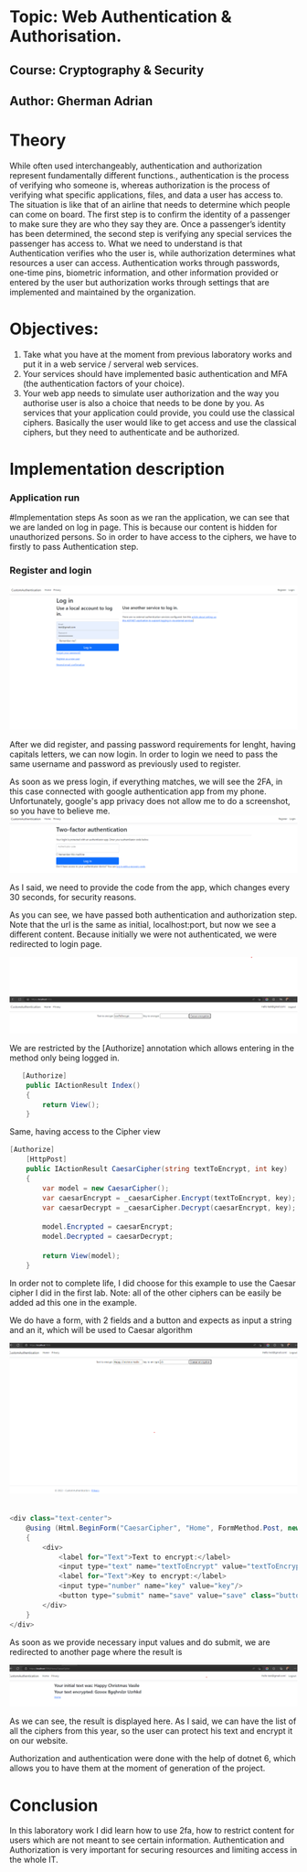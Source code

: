 ﻿# Topic: Web Authentication & Authorisation.

## Course: Cryptography & Security

## Author: Gherman Adrian

# Theory

While often used interchangeably, authentication and authorization represent fundamentally different functions.,
authentication is the process of verifying who someone is, whereas authorization is the process of verifying what
specific applications, files, and data a user has access to. The situation is like that of an airline that needs to
determine which people can come on board. The first step is to confirm the identity of a passenger to make sure they are
who they say they are. Once a passenger’s identity has been determined, the second step is verifying any special
services the passenger has access to. What we need to understand is that Authentication verifies who the user is, while
authorization determines what resources a user can access. Authentication works through passwords, one-time pins,
biometric information, and other information provided or entered by the user but authorization works through settings
that are implemented and maintained by the organization.

# Objectives:

1. Take what you have at the moment from previous laboratory works and put it in a web service / serveral web services.
2. Your services should have implemented basic authentication and MFA (the authentication factors of your choice).
3. Your web app needs to simulate user authorization and the way you authorise user is also a choice that needs to be
   done by you.
   As services that your application could provide, you could use the classical ciphers. Basically the user would like
   to get access and use the classical ciphers, but they need to authenticate and be authorized.

# Implementation description

### Application run

#Implementation steps
As soon as we ran the application, we can see that we are landed on log in page. This is because our content is hidden
for unauthorized persons. So in order to have access to the ciphers, we have to firstly to pass Authentication step.

### Register and login

![alt text](https://github.com/adrian28102001/Cryptography-and-Security/blob/main/Reports/Images/Register.png?raw=true)


After we did register, and passing password requirements for lenght, having capitals letters, we can now login.
In order to login we need to pass the same username and password as previously used to register.

As soon as we press login, if everything matches, we will see the 2FA, in this case connected with google authentication
app from my phone. Unfortunately, google's app privacy does not allow me to do a screenshot, so you have to believe me.
![alt text](https://github.com/adrian28102001/Cryptography-and-Security/blob/main/Reports/Images/2FA.png?raw=true)

As I said, we need to provide the code from the app, which changes every 30 seconds, for security reasons.

As you can see, we have passed both authentication and authorization step. Note that the url is the same as
initial, localhost:port, but now we see a different content. Because initially we were not authenticated, we were
redirected
to login page.

![alt text](https://github.com/adrian28102001/Cryptography-and-Security/blob/main/Reports/Images/Home.png?raw=true)

We are restricted by the [Authorize] annotation which allows entering in the method only being logged in.

````csharp
   [Authorize]
    public IActionResult Index()
    {
        return View();
    }
````

Same, having access to the Cipher view

````csharp
[Authorize]
    [HttpPost]
    public IActionResult CaesarCipher(string textToEncrypt, int key)
    {
        var model = new CaesarCipher();
        var caesarEncrypt = _caesarCipher.Encrypt(textToEncrypt, key);
        var caesarDecrypt = _caesarCipher.Decrypt(caesarEncrypt, key);
        
        model.Encrypted = caesarEncrypt;
        model.Decrypted = caesarDecrypt;
        
        return View(model);
    }
````

In order not to complete life, I did choose for this example to use the Caesar cipher I did in the first lab.
Note: all of the other ciphers can be easily be added ad this one in the example.

We do have a form, with 2 fields and a button and expects as input a string and an it, which will be used
to Caesar algorithm

![alt text](https://github.com/adrian28102001/Cryptography-and-Security/blob/main/Reports/Images/CaesarDemo.png?raw=true)


````csharp

<div class="text-center">
    @using (Html.BeginForm("CaesarCipher", "Home", FormMethod.Post, new {enctype = "multipart/form-data"}))
    {
        <div>
            <label for="Text">Text to encrypt:</label>
            <input type="text" name="textToEncrypt" value="textToEncrypt"/>
            <label for="Text">Key to encrypt:</label>
            <input type="number" name="key" value="key"/>
            <button type="submit" name="save" value="save" class="button">Caesar encryption</button>
        </div>
    }
</div>
````

As soon as we provide necessary input values and do submit, we are redirected to another page where the result is

![alt text](https://github.com/adrian28102001/Cryptography-and-Security/blob/main/Reports/Images/CaesarResult.png?raw=true)

As we can see, the result is displayed here. As I said, we can have the list of all the ciphers from this year,
so the user can protect his text and encrypt it on our website.

Authorization and authentication were done with the help of dotnet 6, which allows you to have them at the moment of
generation of the project.

# Conclusion

In this laboratory work I did learn how to use 2fa, how to restrict content for users which are not meant to see certain
information.
Authentication and Authorization is very important for securing resources and limiting access in the whole IT.
